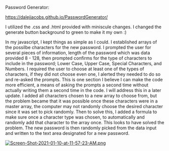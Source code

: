 Password Generator:

https://dalejjacobs.github.io/PasswordGenerator/

I utilized the .css and .html provided with miniscule changes.  I changed the generate button background to green to make it my own :)

In my javascript, I kept things as simple as I could. 
I established arrays of the possilbe characters for the new password.  I prompted the user for several pieces of information, length of the password which was data provided 8 - 128, then prompted confirms for the type of characters to include in the password; Lower Case, Upper Case, Special Characters, and Numbers.  I required the user to choose at least one of the types of characters, if they did not choose even one, I alerted they needed to do so and re-asked the prompts.  This is one section I believe I can make the code more efficient, a means of asking the prompts a second time without actually writing them a second time in the code.  I will address this in a later update.  I added all characters chosen to a new array to choose from, but the problem became that it was possible once these characters were in a master array, the computer may not randomly choose the desired character since it was set to pick randomly.  Then to solve this, I added a formula to make sure once a character type was chosen, to automatically and randomly add that character to the array once.  This looks to have solved the problem.  The new password is then randomly picked from the data input and written to the text area designated for a new password.  

  
  
  


[![Screen-Shot-2021-01-10-at-11-57-23-AM.png](https://i.postimg.cc/639GyhJZ/Screen-Shot-2021-01-10-at-11-57-23-AM.png)](https://postimg.cc/Jy2hFZh7)

